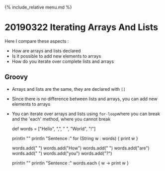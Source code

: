 {% include_relative menu.md %}

# 20190322 Iterating Arrays And Lists

Here I compare these aspects :

* How are arrays and lists declared
* Is it possible to add new elements to arrays
* How do you iterate over complete lists and arrays

## Groovy

* Arrays and lists are the same, they are declared with `[]`
* Since there is no difference between lists and arrays, you can add new elements to arrays
* You can iterate over arrays and lists using `for-loop`where you can break and the 'each' method, where you cannot break

    def words = ["Hello", ",", " ", "World", "!"]
    
    println ""
    println "Sentence :"
    for (String w : words) {
        print w
    }
    
    words.add(" ")
    words.add("How")
    words.add(" ")
    words.add("are")
    words.add(" ")
    words.add("you")
    words.add("?")
    
    println ""
    println "Sentence :"
    words.each { w ->
        print w
    }
